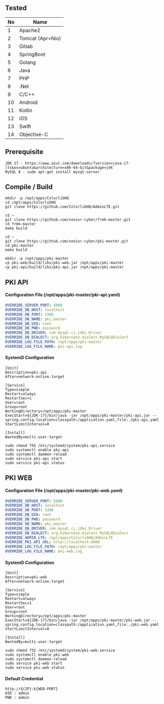 ## Tested

| No | Name             |
|----|------------------|
| 1  | Apache2          |
| 2  | Tomcat (Apr+Nio) |
| 3  | Gitlab           |
| 4  | SpringBoot       |
| 5  | Golang           |
| 6  | Java             |
| 7  | PHP              |
| 8  | .Net             |
| 9  | C/C++            |
| 10 | Android          |
| 11 | Kotlin           |
| 12 | iOS              |
| 13 | Swift            |
| 14 | Objective-C      |

## Prerequisite

```text
JDK 17 - https://www.azul.com/downloads/?version=java-17-lts&os=ubuntu&architecture=x86-64-bit&package=jdk
MySQL 8 - sudo apt-get install mysql-server
```

## Compile / Build

```shell
mkdir -p /opt/apps/ColorlibHQ
cd /opt/apps/ColorlibHQ
git clone https://github.com/ColorlibHQ/AdminLTE.git

cd ~
git clone https://github.com/senior-cyber/frmk-master.git
cd frmk-master
make build

cd ~
git clone https://github.com/senior-cyber/pki-master.git
cd pki-master
make build

mkdir -p /opt/apps/pki-master
cp pki-web/build/libs/pki-web.jar /opt/apps/pki-master
cp pki-api/build/libs/pki-api.jar /opt/apps/pki-master
```

## PKI API

#### Configuration File (/opt/apps/pki-master/pki-api.yaml)

```yaml
OVERRIDE_SERVER_PORT: 4080
OVERRIDE_DB_HOST: localhost
OVERRIDE_DB_PORT: 3306
OVERRIDE_DB_NAME: pki_master
OVERRIDE_DB_UID: root
OVERRIDE_DB_PWD: password
OVERRIDE_DB_DRIVER: com.mysql.cj.jdbc.Driver
OVERRIDE_DB_DIALECT: org.hibernate.dialect.MySQL8Dialect 
OVERRIDE_LOG_FILE_PATH: /opt/apps/pki-master
OVERRIDE_LOG_FILE_NAME: pki-api.log
```

#### SystemD Configuration

```text
[Unit]
Description=pki-api
After=network-online.target

[Service]
Type=simple
Restart=always
RestartSec=1
User=root
Group=root
WorkingDirectory=/opt/apps/pki-master
ExecStart=${JDK-17}/bin/java -jar /opt/apps/pki-master/pki-api.jar --spring.config.location=classpath:/application.yaml,file:./pki-api.yaml
StartLimitInterval=0

[Install]
WantedBy=multi-user.target
```

```shell
sudo chmod 755 /etc/systemd/system/pki-api.service
sudo systemctl enable pki-api
sudo systemctl daemon-reload
sudo service pki-api start
sudo service pki-api status
```

## PKI WEB

#### Configuration File (/opt/apps/pki-master/pki-web.yaml)

```yaml
OVERRIDE_SERVER_PORT: 5080
OVERRIDE_DB_HOST: localhost
OVERRIDE_DB_PORT: 3306
OVERRIDE_DB_UID: root
OVERRIDE_DB_PWD: password
OVERRIDE_DB_NAME: pki_master
OVERRIDE_DB_DRIVER: com.mysql.cj.jdbc.Driver
OVERRIDE_DB_DIALECT: org.hibernate.dialect.MySQL8Dialect
OVERRIDE_ADMIN_LTE: /opt/apps/ColorlibHQ/AdminLTE
OVERRIDE_PKI_API_URL: http://localhost:4080
OVERRIDE_LOG_FILE_PATH: /opt/apps/pki-master
OVERRIDE_LOG_FILE_NAME: pki-web.log
```

#### SystemD Configuration

```text
[Unit]
Description=pki-web
After=network-online.target

[Service]
Type=simple
Restart=always
RestartSec=1
User=root
Group=root
WorkingDirectory=/opt/apps/pki-master
ExecStart=${JDK-17}/bin/java -jar /opt/apps/pki-master/pki-web.jar --spring.config.location=classpath:/application.yaml,file:./pki-web.yaml
StartLimitInterval=0

[Install]
WantedBy=multi-user.target
```

```shell
sudo chmod 755 /etc/systemd/system/pki-web.service
sudo systemctl enable pki-web
sudo systemctl daemon-reload
sudo service pki-web start
sudo service pki-web status
```

#### Default Credential

```text
http://${IP}:${WEB-PORT}
UID : admin
PWD : admin
```